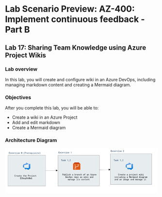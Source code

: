# Lab Scenario Preview: AZ-400: Implement continuous feedback - Part B

## Lab 17: Sharing Team Knowledge using Azure Project Wikis

### Lab overview

In this lab, you will create and configure wiki in an Azure DevOps, including managing markdown content and creating a Mermaid diagram.

### Objectives

After you complete this lab, you will be able to:

- Create a wiki in an Azure Project
- Add and edit markdown
- Create a Mermaid diagram

### Architecture Diagram
 
  ![Architecture Diagram](../images/lab17-architecture.png)
